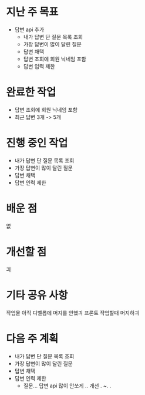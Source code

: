 # 지난 주 목표
- 답변 api 추가
  - 내가 답변 단 질문 목록 조회
  - 가장 답변이 많이 달린 질문
  - 답변 채택
  - 답변 조회에 회원 닉네임 포함
  - 답변 입력 제한
 
    
# 완료한 작업
- 답변 조회에 회원 닉네임 포함
- 최근 답변 3개 -> 5개
  
# 진행 중인 작업
- 내가 답변 단 질문 목록 조회
- 가장 답변이 많이 달린 질문
- 답변 채택
- 답변 인력 제한
  
# 배운 점
없
# 개선할 점
긔
# 기타 공유 사항
작업물 아직 디벨롭에 머지를 안했긔 프론트 작업할때 머지하긔

# 다음 주 계획
- 내가 답변 단 질문 목록 조회
- 가장 답변이 많이 달린 질문
- 답변 채택
- 답변 인력 제한
  + 질문... 답변 api 많이 안쏘게 .. 개선  . ~. . 
